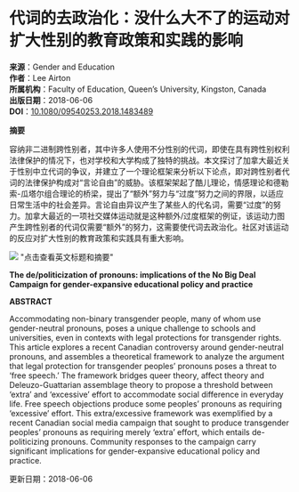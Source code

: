 # 代词的去政治化：没什么大不了的运动对扩大性别的教育政策和实践的影响

**来源**：Gender and Education  
**作者**：Lee Airton  
**所属机构**：Faculty of Education, Queen’s University, Kingston, Canada  
**出版日期**：2018-06-06  
**DOI**：[10.1080/09540253.2018.1483489](https://doi.org/10.1080/09540253.2018.1483489)

**摘要**

容纳非二进制跨性别者，其中许多人使用不分性别的代词，即使在具有跨性别权利法律保护的情况下，也对学校和大学构成了独特的挑战。本文探讨了加拿大最近关于性别中立代词的争议，并建立了一个理论框架来分析以下论点，即对跨性别者代词的法律保护构成对“言论自由”的威胁。该框架架起了酷儿理论，情感理论和德勒索-瓜塔尔组合理论的桥梁，提出了“额外”努力与“过度”努力之间的界限，以适应日常生活中的社会差异。言论自由异议产生了某些人的代名词，需要“过度”的努力。加拿大最近的一项社交媒体运动就是这种额外/过度框架的例证，该运动力图产生跨性别者的代词仅需要“额外”的努力，这需要使代词去政治化。社区对该运动的反应对扩大性别的教育政策和实践具有重大影响。

![](https://scdn.x-mol.com/jcss/images/paperTranslation.png) "点击查看英文标题和摘要"

**The de/politicization of pronouns: implications of the No Big Deal Campaign for gender-expansive educational policy and practice**

**ABSTRACT**

Accommodating non-binary transgender people, many of whom use gender-neutral pronouns, poses a unique challenge to schools and universities, even in contexts with legal protections for transgender rights. This article explores a recent Canadian controversy around gender-neutral pronouns, and assembles a theoretical framework to analyze the argument that legal protection for transgender peoples’ pronouns poses a threat to ‘free speech.’ The framework bridges queer theory, affect theory and Deleuzo-Guattarian assemblage theory to propose a threshold between ‘extra’ and ‘excessive’ effort to accommodate social difference in everyday life. Free speech objections produce some peoples’ pronouns as requiring ‘excessive’ effort. This extra/excessive framework was exemplified by a recent Canadian social media campaign that sought to produce transgender peoples’ pronouns as requiring merely ‘extra’ effort, which entails de-politicizing pronouns. Community responses to the campaign carry significant implications for gender-expansive educational policy and practice.

更新日期：2018-06-06
